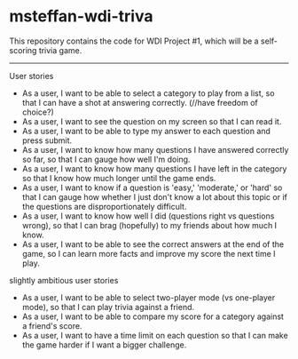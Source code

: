 # msteffan-wdi-triva
This repository contains the code for WDI Project #1, which will be a self-scoring trivia game.

***

User stories

- As a user, I want to be able to select a category to play from a list, so that I can have a shot at answering correctly. (//have freedom of choice?)
- As a user, I want to see the question on my screen so that I can read it.
- As a user, I want to be able to type my answer to each question and press submit.
- As a user, I want to know how many questions I have answered correctly so far, so that I can gauge how well I'm doing.
- As a user, I want to know how many questions I have left in the category so that I know how much longer until the game ends.
- As a user, I want to know if a question is 'easy,' 'moderate,' or 'hard' so that I can gauge how whether I just don't know a lot about this topic or if the questions are disproportionately difficult.
- As a user, I want to know how well I did (questions right vs questions wrong), so that I can brag (hopefully) to my friends about how much I know.
- As a user, I want to be able to see the correct answers at the end of the game, so I can learn more facts and improve my score the next time I play.

slightly ambitious user stories

- As a user, I want to be able to select two-player mode (vs one-player mode), so that I can play trivia against a friend.
- As a user, I want to be able to compare my score for a category against a friend's score.
- As a user, I want to have a time limit on each question so that I can make the game harder if I want a bigger challenge.
